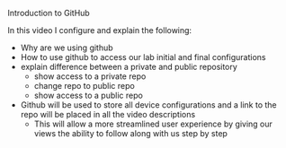 
Introduction to GitHub

In this video I configure and explain the following:

- Why are we using github
- How to use github to access our lab initial and final configurations
- explain difference between a private and public repository
    - show access to a private repo
    - change repo to public repo
    - show access to a public repo
- Github will be used to store all device configurations and a link to the repo will be placed in all the video descriptions
    - This will allow a more streamlined user experience by giving our views the ability to follow along with us step by step

